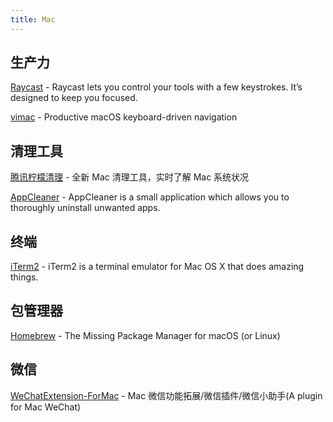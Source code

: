 ```yaml
---
title: Mac
---
```


## 生产力

[Raycast](https://raycast.com/) - Raycast lets you control your tools with a few keystrokes. It’s designed to keep you focused.

[vimac](https://vimacapp.com/) - Productive macOS keyboard-driven navigation

## 清理工具

[腾讯柠檬清理](https://lemon.qq.com/) - 全新 Mac 清理工具，实时了解 Mac 系统状况

[AppCleaner](https://freemacsoft.net/appcleaner/) - AppCleaner is a small application which allows you to thoroughly uninstall unwanted apps.

## 终端

[iTerm2](https://iterm2.com/) - iTerm2 is a terminal emulator for Mac OS X that does amazing things.

## 包管理器

[Homebrew](https://brew.sh/) - The Missing Package Manager for macOS (or Linux)

## 微信

[WeChatExtension-ForMac](https://github.com/MustangYM/WeChatExtension-ForMac) - Mac 微信功能拓展/微信插件/微信小助手(A plugin for Mac WeChat)
